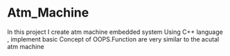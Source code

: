 # Atm_Machine
In this project I create atm machine embedded system 
Using C++ language , implement basic Concept of OOPS.Function are very similar to the acutal atm machine 

